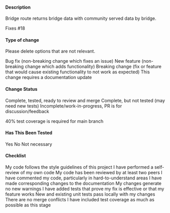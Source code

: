#### Description
Bridge route returns bridge data with community served data by bridge.

Fixes #18

#### Type of change
Please delete options that are not relevant.

 Bug fix (non-breaking change which fixes an issue)
 New feature (non-breaking change which adds functionality)
 Breaking change (fix or feature that would cause existing functionality to not work as expected)
 This change requires a documentation update

#### Change Status
 Complete, tested, ready to review and merge
 Complete, but not tested (may need new tests)
 Incomplete/work-in-progress, PR is for discussion/feedback

40% test coverage is required for main branch
#### Has This Been Tested
 Yes
 No
 Not necessary

#### Checklist
 My code follows the style guidelines of this project
 I have performed a self-review of my own code
 My code has been reviewed by at least two peers
 I have commented my code, particularly in hard-to-understand areas
 I have made corresponding changes to the documentation
 My changes generate no new warnings
 I have added tests that prove my fix is effective or that my feature works
 New and existing unit tests pass locally with my changes
 There are no merge conflicts
 I have included test coverage as much as possible as this stage